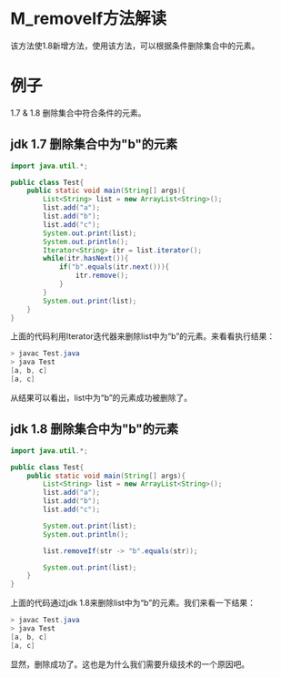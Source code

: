 # M_removeIf方法解读
该方法使1.8新增方法，使用该方法，可以根据条件删除集合中的元素。

# 例子
1.7 & 1.8 删除集合中符合条件的元素。
## jdk 1.7 删除集合中为"b"的元素

```java
import java.util.*;

public class Test{
	public static void main(String[] args){
		List<String> list = new ArrayList<String>();
		list.add("a");
		list.add("b");
		list.add("c");
		System.out.print(list);
		System.out.println();
		Iterator<String> itr = list.iterator();
		while(itr.hasNext()){
			if("b".equals(itr.next())){
				itr.remove();
			}
		}
		System.out.print(list);
	}
}
```
上面的代码利用Iterator迭代器来删除list中为“b”的元素。来看看执行结果：
```java
> javac Test.java
> java Test
[a, b, c]
[a, c]
```
从结果可以看出，list中为“b”的元素成功被删除了。

## jdk 1.8 删除集合中为"b"的元素
```java
import java.util.*;

public class Test{
	public static void main(String[] args){
		List<String> list = new ArrayList<String>();
		list.add("a");
		list.add("b");
		list.add("c");

		System.out.print(list);
		System.out.println();

		list.removeIf(str -> "b".equals(str));

		System.out.print(list);
	}
}
```
上面的代码通过jdk 1.8来删除list中为“b”的元素。我们来看一下结果：
```java
> javac Test.java
> java Test
[a, b, c]
[a, c]
```
显然，删除成功了。这也是为什么我们需要升级技术的一个原因吧。
